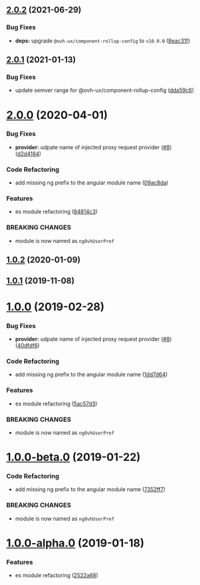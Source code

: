 ## [2.0.2](https://github.com/ovh/manager/compare/@ovh-ux/ng-ovh-user-pref@2.0.1...@ovh-ux/ng-ovh-user-pref@2.0.2) (2021-06-29)


### Bug Fixes

* **deps:** upgrade `@ovh-ux/component-rollup-config` to `v10.0.0` ([8eac31f](https://github.com/ovh/manager/commit/8eac31f81e46d1570c131cf55788d6435842ab6d))



## [2.0.1](https://github.com/ovh/manager/compare/@ovh-ux/ng-ovh-user-pref@2.0.0...@ovh-ux/ng-ovh-user-pref@2.0.1) (2021-01-13)


### Bug Fixes

* update semver range for @ovh-ux/component-rollup-config ([dda59c6](https://github.com/ovh/manager/commit/dda59c6b71cb4ad9ab98f06a0bf995a7eb45a1d9))



# [2.0.0](https://github.com/ovh/manager/compare/@ovh-ux/ng-ovh-user-pref@1.0.2...@ovh-ux/ng-ovh-user-pref@2.0.0) (2020-04-01)


### Bug Fixes

* **provider:** udpate name of injected proxy request provider ([#8](https://github.com/ovh/manager/issues/8)) ([d2d4184](https://github.com/ovh/manager/commit/d2d4184564bb765853436b313cf991e372458903))


### Code Refactoring

* add missing ng prefix to the angular module name ([09ac8da](https://github.com/ovh/manager/commit/09ac8da3ca228a89664bdc113e8d7b7ee1cc0648))


### Features

* es module refactoring ([84814c3](https://github.com/ovh/manager/commit/84814c3f8737fd73dbf8719faaf9210a669d7bb6))


### BREAKING CHANGES

* module is now named as `ngOvhUserPref`



## [1.0.2](https://github.com/ovh-ux/ng-ovh-user-pref/compare/v1.0.1...v1.0.2) (2020-01-09)



## [1.0.1](https://github.com/ovh-ux/ng-ovh-user-pref/compare/v1.0.0...v1.0.1) (2019-11-08)



# [1.0.0](https://github.com/ovh-ux/ng-ovh-user-pref/compare/v0.3.1...v1.0.0) (2019-02-28)


### Bug Fixes

* **provider:** udpate name of injected proxy request provider ([#8](https://github.com/ovh-ux/ng-ovh-user-pref/issues/8)) ([40dfdf6](https://github.com/ovh-ux/ng-ovh-user-pref/commit/40dfdf6))


### Code Refactoring

* add missing ng prefix to the angular module name ([1dd7d64](https://github.com/ovh-ux/ng-ovh-user-pref/commit/1dd7d64))


### Features

* es module refactoring ([5ac57d3](https://github.com/ovh-ux/ng-ovh-user-pref/commit/5ac57d3))


### BREAKING CHANGES

* module is now named as `ngOvhUserPref`



# [1.0.0-beta.0](https://github.com/ovh-ux/ng-ovh-user-pref/compare/v1.0.0-alpha.0...v1.0.0-beta.0) (2019-01-22)


### Code Refactoring

* add missing ng prefix to the angular module name ([7352ff7](https://github.com/ovh-ux/ng-ovh-user-pref/commit/7352ff7))


### BREAKING CHANGES

* module is now named as `ngOvhUserPref`



# [1.0.0-alpha.0](https://github.com/ovh-ux/ovh-angular-user-pref/compare/v0.3.1...v1.0.0-alpha.0) (2019-01-18)


### Features

* es module refactoring ([2522a68](https://github.com/ovh-ux/ovh-angular-user-pref/commit/2522a68))



